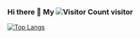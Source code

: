 ### Hi there 👋 My ![Visitor Count](https://profile-counter.glitch.me/MIN-GOL/count.svg) visitor
[![Top Langs](https://github-readme-stats.vercel.app/api/top-langs/?username=MIN-GOL)](https://github.com/MIN-GOL/github-readme-stats)
